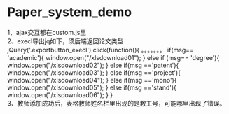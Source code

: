 # Paper_system_demo
1、ajax交互都在custom.js里  
2、execl导出jq如下，须后端返回论文类型  
jQuery('.exportbutton_execl').click(function(){
		 。。。。。。。
					    if(msg== 'academic'){
					            window.open("/xlsdownload01");
					        }
					        else if (msg== 'degree'){ 
					            window.open("/xlsdownload02");
					        }
					        else if(msg =='patent'){
					            window.open("/xlsdownload03");
					        }
					        else if(msg =='project'){ 
					            window.open("/xlsdownload04");
					        }
					        else if(msg =='mono'){ 
					            window.open("/xlsdownload05");
					        }
					        else if(msg =='stand'){ 
					            window.open("/xlsdownload06");
					        }
					   }   
3、教师添加成功后，表格教师姓名栏里出现的是教工号，可能哪里出现了错误。
